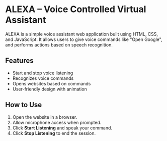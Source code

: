 # ALEXA – Voice Controlled Virtual Assistant

ALEXA is a simple voice assistant web application built using HTML, CSS, and JavaScript. It allows users to give voice commands like "Open Google", and performs actions based on speech recognition.

## Features
- Start and stop voice listening
- Recognizes voice commands
- Opens websites based on commands
- User-friendly design with animation

## How to Use
1. Open the website in a browser.
2. Allow microphone access when prompted.
3. Click **Start Listening** and speak your command.
4. Click **Stop Listening** to end the session.
